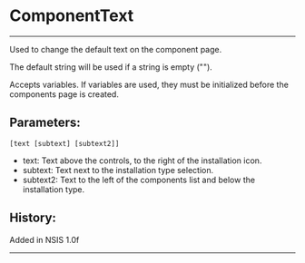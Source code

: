 # ComponentText

---

Used to change the default text on the component page.

The default string will be used if a string is empty ("").

Accepts variables. If variables are used, they must be initialized before the components page is created.

## Parameters:

    [text [subtext] [subtext2]]

* text: Text above the controls, to the right of the installation icon.
* subtext: Text next to the installation type selection.
* subtext2: Text to the left of the components list and below the installation type.

## History:

Added in NSIS 1.0f

---

